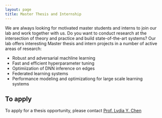 ```yaml
---
layout: page
title: Master Thesis and Internship
---
```

We are always looking for motivated master students and interns to join our lab and work together with us.
Do you want to conduct research at the intersection of theory and practice and build state-of-the-art systems? Our lab offers interesting Master thesis and intern projects in a number of active areas of research:
- Robust and adversarial machline learning
- Fast and efficient hyperparameter tuning 
- Optimiization of DNN inference on edges
- Federated learning systems
- Performance modeling and optimizationg for large scale learning systems


## To apply

To apply for a thesis opportunity, please contact [Prof. Lydia Y. Chen](mailto:lydiaychen@ieee.org)
